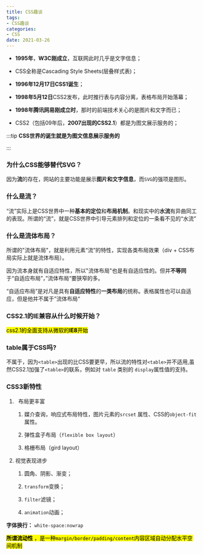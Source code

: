 ```yaml
---
title: CSS趣谈
tags:
- CSS趣谈
categories:
- CSS
date: 2021-03-26
---
```


- **1995年**，**W3C刚成立**，互联网此时几乎是文字信息；

- CSS全称是Cascading Style Sheets(层叠样式表)；

- **1996年12月17日CSS1诞生**；

- **1998年5月12日**CSS2发布，此时推行表与内容分离，表格布局开始落幕；

- **1998年腾讯网易刚成立时**，那时的前端技术关心的是图片和文字而已；

- CSS2（包括09年后，**2007出现的CSS2.1**）都是为图文展示服务的；

:::tip
**CSS世界的诞生就是为图文信息展示服务的**

:::

### 为什么CSS能够替代SVG？

因为**流**的存在，网站的主要功能是展示**图片和文字信息**，而`SVG`的强项是图形。

### 什么是流？

“流”实际上是CSS世界中一种**基本的定位**和**布局机制**。和现实中的**水流**有异曲同工的表现。所谓的“流”，就是CSS世界中引导元素排列和定位的一条看不见的“水流”

### 什么是流体布局？

所谓的"流体布局"，就是利用元素“流”的特性，实现各类布局效果（div + CSS布局实际上就是流体布局）。

因为流本身就有自适应特性，所以"流体布局"也是有自适应性的。但并**不等同**于“自适应布局”，”流体布局“要狭窄的多。

“自适应布局”是对凡是具有**自适应特性**的**一类布局**的统称。表格属性也可以自适应，但是他并不属于”流体布局“

### CSS2.1的IE兼容从什么时候开始？

<mark>css2.1的全面支持从微软的**IE8**开始</mark>

### table属于CSS吗?

不属于，因为`<table>`出现的比CSS要更早，所以流的特性对`<table>`并不适用,虽然CSS2.1加强了`<table>`的联系，例如对 `table` 类别的 `display`属性值的支持。

### CSS3新特性

1.   布局更丰富
   
   1. 媒介查询，响应式布局特性，图片元素的`srcset`  属性、CSS的`object-fit` 属性。
   
   2. 弹性盒子布局（`flexible box layout`）
   
   3. 格栅布局（gird layout） 

2. 视觉表现进步
   
   1. 圆角、阴影、渐变；
   
   2. `transform`变换；
   
   3. `filter`滤镜；
   
   4. `animation`动画；

**字体换行：** `white-space:nowrap`

<mark>**所谓流动性** ，是一种`margin/border/padding/content`内容区域自动分配水平空间机制</mark>




